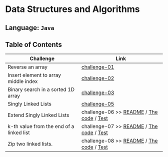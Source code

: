 # Data Structures and Algorithms

## Language: `Java`

## Table of Contents

| Challenge                                | Link                                                                                                                                                                                                   |
| ---------------------------------------- | ------------------------------------------------------------------------------------------------------------------------------------------------------------------------------------------------------ |
| Reverse an array                         | [challenge-01](arrayReverse/README.md)                                                                                                                                                                 |
| Insert element to array middle index     | [challenge-02](arrayInsertShift/README.md)                                                                                                                                                             |
| Binary search in a sorted 1D array       | [challenge-03](arrayBinarySearch/README.md)                                                                                                                                                            |
| Singly Linked Lists                      | [challenge-05](SinglyLinkedLists/README.md)                                                                                                                                                            |
| Extend Singly Linked Lists               | challenge-06 >> [README](SinglyLinkedLists/README.md) / [The code](SinglyLinkedLists/app/src/main/java/SinglyLinkedLists) / [Test](SinglyLinkedLists/app/src/test/java/SinglyLinkedLists/AppTest.java) |
| k-th value from the end of a linked list | challenge-07 >> [README](SinglyLinkedLists/README.md) / [The code](SinglyLinkedLists/app/src/main/java/SinglyLinkedLists) / [Test](SinglyLinkedLists/app/src/test/java/SinglyLinkedLists/AppTest.java) |
| Zip two linked lists.                    | challenge-08 >> [README](SinglyLinkedLists/README.md) / [The code](SinglyLinkedLists/app/src/main/java/SinglyLinkedLists) / [Test](SinglyLinkedLists/app/src/test/java/SinglyLinkedLists/AppTest.java) |
